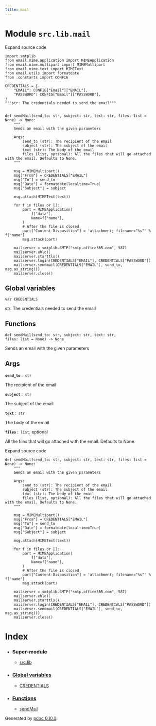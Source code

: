 ```yaml
---
title: mail
---
```


Module `src.lib.mail`
=====================

Expand source code

    import smtplib
    from email.mime.application import MIMEApplication
    from email.mime.multipart import MIMEMultipart
    from email.mime.text import MIMEText
    from email.utils import formatdate
    from .constants import CONFIG
    
    CREDENTIALS = {
        "EMAIL": CONFIG["Email"]["EMAIL"],
        "PASSWORD": CONFIG["Email"]["PASSWORD"],
    }
    """str: The credentials needed to send the email"""
    
    
    def sendMail(send_to: str, subject: str, text: str, files: list = None) -> None:
        """
        Sends an email with the given parameters
    
        Args:
            send_to (str): The recipient of the email
            subject (str): The subject of the email
            text (str): The body of the email
            files (list, optional): All the files that will go attached with the email. Defaults to None.
        """
    
        msg = MIMEMultipart()
        msg["From"] = CREDENTIALS["EMAIL"]
        msg["To"] = send_to
        msg["Date"] = formatdate(localtime=True)
        msg["Subject"] = subject
    
        msg.attach(MIMEText(text))
    
        for f in files or []:
            part = MIMEApplication(
                f["data"],
                Name=f["name"],
            )
            # After the file is closed
            part["Content-Disposition"] = 'attachment; filename="%s"' % f["name"]
            msg.attach(part)
    
        mailserver = smtplib.SMTP("smtp.office365.com", 587)
        mailserver.ehlo()
        mailserver.starttls()
        mailserver.login(CREDENTIALS["EMAIL"], CREDENTIALS["PASSWORD"])
        mailserver.sendmail(CREDENTIALS["EMAIL"], send_to, msg.as_string())
        mailserver.close()

Global variables
----------------

`var CREDENTIALS`

str: The credentials needed to send the email

Functions
---------

`def sendMail(send_to: str, subject: str, text: str, files: list = None) ‑> None`

Sends an email with the given parameters

Args
----

**`send_to`** : `str`

The recipient of the email

**`subject`** : `str`

The subject of the email

**`text`** : `str`

The body of the email

**`files`** : `list`, optional

All the files that will go attached with the email. Defaults to None.

Expand source code

    def sendMail(send_to: str, subject: str, text: str, files: list = None) -> None:
        """
        Sends an email with the given parameters
    
        Args:
            send_to (str): The recipient of the email
            subject (str): The subject of the email
            text (str): The body of the email
            files (list, optional): All the files that will go attached with the email. Defaults to None.
        """
    
        msg = MIMEMultipart()
        msg["From"] = CREDENTIALS["EMAIL"]
        msg["To"] = send_to
        msg["Date"] = formatdate(localtime=True)
        msg["Subject"] = subject
    
        msg.attach(MIMEText(text))
    
        for f in files or []:
            part = MIMEApplication(
                f["data"],
                Name=f["name"],
            )
            # After the file is closed
            part["Content-Disposition"] = 'attachment; filename="%s"' % f["name"]
            msg.attach(part)
    
        mailserver = smtplib.SMTP("smtp.office365.com", 587)
        mailserver.ehlo()
        mailserver.starttls()
        mailserver.login(CREDENTIALS["EMAIL"], CREDENTIALS["PASSWORD"])
        mailserver.sendmail(CREDENTIALS["EMAIL"], send_to, msg.as_string())
        mailserver.close()

Index
=====

*   ### Super-module
    
    *   [src.lib](. "src.lib")
*   ### [Global variables](#header-variables)
    
    *   [CREDENTIALS](#src.lib.mail.CREDENTIALS "src.lib.mail.CREDENTIALS")
*   ### [Functions](#header-functions)
    
    *   [sendMail](#src.lib.mail.sendMail "src.lib.mail.sendMail")

Generated by [pdoc 0.10.0](https://pdoc3.github.io/pdoc "pdoc: Python API documentation generator").